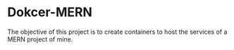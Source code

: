 # Dokcer-MERN
The objective of this project is to create containers to host the services of a MERN project of mine.
